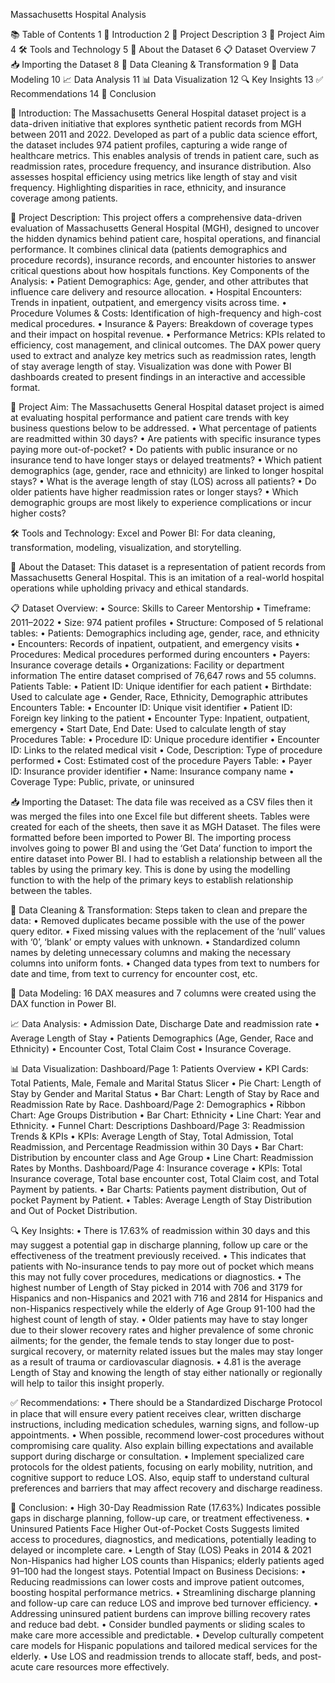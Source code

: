Massachusetts Hospital Analysis

📚 Table of Contents
1 📌 Introduction
2 📝 Project Description
3 🎯 Project Aim
4 🛠️ Tools and Technology 
5 📁 About the Dataset
6 📋 Dataset Overview
7 📥 Importing the Dataset
8 🧹 Data Cleaning & Transformation
9 📐 Data Modeling
10 📈 Data Analysis
11 📊 Data Visualization
12 🔍 Key Insights
13 ✅ Recommendations
14 📌 Conclusion

📌 Introduction:
The Massachusetts General Hospital dataset project is a data-driven initiative that explores synthetic patient records from MGH between 2011 and 2022. Developed as part of a public data science effort, the dataset includes 974 patient profiles, capturing a wide range of healthcare metrics. This enables analysis of trends in patient care, such as readmission rates, procedure frequency, and insurance distribution. Also assesses hospital efficiency using metrics like length of stay and visit frequency. Highlighting disparities in race, ethnicity, and insurance coverage among patients.

📝 Project Description:
This project offers a comprehensive data-driven evaluation of Massachusetts General Hospital (MGH), designed to uncover the hidden dynamics behind patient care, hospital operations, and financial performance. It combines clinical data (patients demographics and procedure records), insurance records, and encounter histories to answer critical questions about how hospitals functions.
Key Components of the Analysis:
•	Patient Demographics: Age, gender, and other attributes that influence care delivery and resource allocation.
•	Hospital Encounters: Trends in inpatient, outpatient, and emergency visits across time.
•	Procedure Volumes & Costs: Identification of high-frequency and high-cost medical procedures.
•	Insurance & Payers: Breakdown of coverage types and their impact on hospital revenue.
•	Performance Metrics: KPIs related to efficiency, cost management, and clinical outcomes.
The DAX power query used to extract and analyze key metrics such as readmission rates, length of stay average length of stay.
Visualization was done with Power BI dashboards created to present findings in an interactive and accessible format.

🎯 Project Aim:
The Massachusetts General Hospital dataset project is aimed at evaluating hospital performance and patient care trends with key business questions below to be addressed.
•	What percentage of patients are readmitted within 30 days?
•	Are patients with specific insurance types paying more out-of-pocket?
•	Do patients with public insurance or no insurance tend to have longer stays or delayed treatments?
•	Which patient demographics (age, gender, race and ethnicity) are linked to longer hospital stays?
•	What is the average length of stay (LOS) across all patients?
•	Do older patients have higher readmission rates or longer stays?
•	Which demographic groups are most likely to experience complications or incur higher costs?

🛠️ Tools and Technology:
Excel and Power BI: For data cleaning, transformation, modeling, visualization, and storytelling.

📁 About the Dataset:
This dataset is a representation of patient records from Massachusetts General Hospital.  This is an imitation of a real-world hospital operations while upholding privacy and ethical standards.

📋 Dataset Overview:
•	Source: Skills to Career Mentorship
•	Timeframe: 2011–2022
•	Size: 974 patient profiles
•	Structure: Composed of 5 relational tables:
•	Patients: Demographics including age, gender, race, and ethnicity
•	Encounters: Records of inpatient, outpatient, and emergency visits
•	Procedures: Medical procedures performed during encounters
•	Payers: Insurance coverage details
•	Organizations: Facility or department information
The entire dataset comprised of 76,647 rows and 55 columns.
Patients Table:
•	Patient ID: Unique identifier for each patient
•	Birthdate: Used to calculate age
•	Gender, Race, Ethnicity, Demographic attributes
Encounters Table:
•	Encounter ID: Unique visit identifier
•	Patient ID: Foreign key linking to the patient
•	Encounter Type: Inpatient, outpatient, emergency
•	Start Date, End Date: Used to calculate length of stay
Procedures Table:
•	Procedure ID: Unique procedure identifier
•	Encounter ID: Links to the related medical visit
•	Code, Description: Type of procedure performed
•	Cost: Estimated cost of the procedure
Payers Table:
•	Payer ID: Insurance provider identifier
•	Name: Insurance company name
•	Coverage Type: Public, private, or uninsured

📥 Importing the Dataset:
The data file was received as a CSV files then it was merged the files into one Excel file but different sheets. Tables were created for each of the sheets, then save it as MGH Dataset.
The files were formatted before been imported to Power BI. The importing process involves going to power BI and using the ‘Get Data’ function to import the entire dataset into Power BI. 
I had to establish a relationship between all the tables by using the primary key. This is done by using the modelling function to with the help of the primary keys to establish relationship between the tables. 

🧹 Data Cleaning & Transformation:
Steps taken to clean and prepare the data:
•	Removed duplicates became possible with the use of the power query editor.
•	Fixed missing values with the replacement of the ‘null’ values with ‘0’, ‘blank’ or empty values with unknown.
•	Standardized column names by deleting unnecessary columns and making the necessary columns into uniform fonts.
•	Changed data types from text to numbers for date and time, from text to currency for encounter cost, etc. 

📐 Data Modeling:
16 DAX measures and 7 columns were created using the DAX function in Power BI.

📈 Data Analysis:
•	Admission Date, Discharge Date and readmission rate
•	Average Length of Stay
•	Patients Demographics (Age, Gender, Race and Ethnicity)
•	Encounter Cost, Total Claim Cost 
•	Insurance Coverage. 

📊 Data Visualization:
Dashboard/Page 1: Patients Overview
•	KPI Cards: Total Patients, Male, Female and Marital Status Slicer
•	Pie Chart: Length of Stay by Gender and Marital Status
•	Bar Chart: Length of Stay by Race and Readmission Rate by Race.
Dashboard/Page 2: Demographics
•	Ribbon Chart: Age Groups Distribution
•	Bar Chart: Ethnicity
•	Line Chart: Year and Ethnicity.
•	Funnel Chart: Descriptions 
Dashboard/Page 3: Readmission Trends & KPIs
•	KPIs: Average Length of Stay, Total Admission, Total Readmission, and Percentage Readmission within 30 Days
•	Bar Chart: Distribution by encounter class and Age Group
•	Line Chart: Readmission Rates by Months.
Dashboard/Page 4: Insurance coverage 
•	KPIs: Total Insurance coverage, Total base encounter cost, Total Claim cost, and Total Payment by patients.
•	Bar Charts: Patients payment distribution, Out of pocket Payment by Patient.
•	Tables: Average Length of Stay Distribution and Out of Pocket Distribution.

🔍 Key Insights:
•	There is 17.63% of readmission within 30 days and this may suggest a potential gap in discharge planning, follow up care or the effectiveness of the treatment previously received.
•	This indicates that patients with No-insurance tends to pay more out of pocket which means this may not fully cover procedures, medications or diagnostics.
•	The highest number of Length of Stay picked in 2014 with 706 and 3179 for Hispanics and non-Hispanics and 2021 with 716 and 2814 for Hispanics and non-Hispanics respectively while the elderly of Age Group 91-100 had the highest count of length of stay.
•	Older patients may have to stay longer due to their slower recovery rates and higher prevalence of some chronic ailments; for the gender, the female tends to stay longer due to post-surgical recovery, or maternity related issues but the males may stay longer as a result of trauma or cardiovascular diagnosis.
•	4.81 is the average Length of Stay and knowing the length of stay either nationally or regionally will help to tailor this insight properly.

✅ Recommendations:
•	There should be a Standardized Discharge Protocol in place that will ensure every patient receives clear, written discharge instructions, including medication schedules, warning signs, and follow-up appointments.
•	When possible, recommend lower-cost procedures without compromising care quality. Also explain billing expectations and available support during discharge or consultation.
•	Implement specialized care protocols for the oldest patients, focusing on early mobility, nutrition, and cognitive support to reduce LOS. Also, equip staff to understand cultural preferences and barriers that may affect recovery and discharge readiness.

📌 Conclusion:
•	High 30-Day Readmission Rate (17.63%)
Indicates possible gaps in discharge planning, follow-up care, or treatment effectiveness.
•	Uninsured Patients Face Higher Out-of-Pocket Costs
Suggests limited access to procedures, diagnostics, and medications, potentially leading to delayed or incomplete care.
•	Length of Stay (LOS) Peaks in 2014 & 2021
Non-Hispanics had higher LOS counts than Hispanics; elderly patients aged 91–100 had the longest stays.
Potential Impact on Business Decisions: 
•	Reducing readmissions can lower costs and improve patient outcomes, boosting hospital performance metrics.
•	Streamlining discharge planning and follow-up care can reduce LOS and improve bed turnover efficiency.
•	Addressing uninsured patient burdens can improve billing recovery rates and reduce bad debt.
•	Consider bundled payments or sliding scales to make care more accessible and predictable.
•	Develop culturally competent care models for Hispanic populations and tailored medical services for the elderly.
•	Use LOS and readmission trends to allocate staff, beds, and post-acute care resources more effectively.





